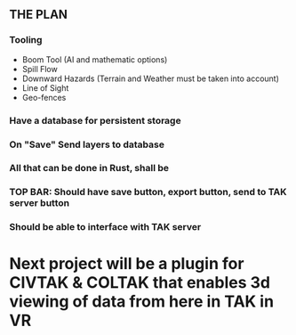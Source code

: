 ## THE PLAN
### Tooling
- Boom Tool (AI and mathematic options)
- Spill Flow
- Downward Hazards (Terrain and Weather must be taken into account)
- Line of Sight
- Geo-fences
### Have a database for persistent storage
### On "Save" Send layers to database
### All that can be done in Rust, shall be
### TOP BAR: Should have save button, export button, send to TAK server button
### Should be able to interface with TAK server

# Next project will be a plugin for CIVTAK & COLTAK that enables 3d viewing of data from here in TAK in VR
